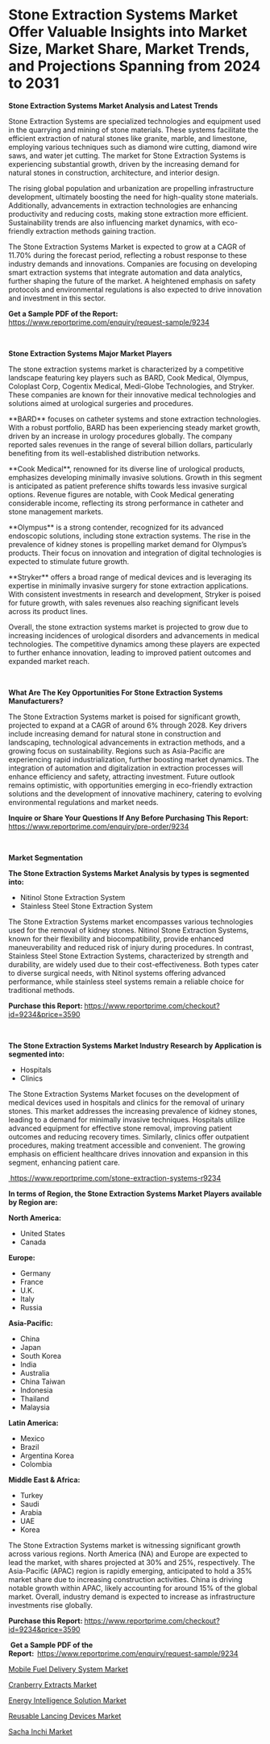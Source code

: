 <p><h1>Stone Extraction Systems Market Offer Valuable Insights into Market Size, Market Share, Market Trends, and Projections Spanning from 2024 to 2031</h1></p><p><strong>Stone Extraction Systems Market Analysis and Latest Trends</strong></p>
<p><p>Stone Extraction Systems are specialized technologies and equipment used in the quarrying and mining of stone materials. These systems facilitate the efficient extraction of natural stones like granite, marble, and limestone, employing various techniques such as diamond wire cutting, diamond wire saws, and water jet cutting. The market for Stone Extraction Systems is experiencing substantial growth, driven by the increasing demand for natural stones in construction, architecture, and interior design. </p><p>The rising global population and urbanization are propelling infrastructure development, ultimately boosting the need for high-quality stone materials. Additionally, advancements in extraction technologies are enhancing productivity and reducing costs, making stone extraction more efficient. Sustainability trends are also influencing market dynamics, with eco-friendly extraction methods gaining traction. </p><p>The Stone Extraction Systems Market is expected to grow at a CAGR of 11.70% during the forecast period, reflecting a robust response to these industry demands and innovations. Companies are focusing on developing smart extraction systems that integrate automation and data analytics, further shaping the future of the market. A heightened emphasis on safety protocols and environmental regulations is also expected to drive innovation and investment in this sector.</p></p>
<p><strong>Get a Sample PDF of the Report:&nbsp;</strong> <a href="https://www.reportprime.com/enquiry/request-sample/9234?utm_campaign=1113&utm_medium=2&utm_source=Github&utm_content=ia&utm_term=28112024&utm_id=stone-extraction-systems">https://www.reportprime.com/enquiry/request-sample/9234</a></p>
<p>&nbsp;</p>
<p><strong>Stone Extraction Systems Major Market Players</strong></p>
<p><p>The stone extraction systems market is characterized by a competitive landscape featuring key players such as BARD, Cook Medical, Olympus, Coloplast Corp, Cogentix Medical, Medi-Globe Technologies, and Stryker. These companies are known for their innovative medical technologies and solutions aimed at urological surgeries and procedures.</p><p>**BARD** focuses on catheter systems and stone extraction technologies. With a robust portfolio, BARD has been experiencing steady market growth, driven by an increase in urology procedures globally. The company reported sales revenues in the range of several billion dollars, particularly benefiting from its well-established distribution networks.</p><p>**Cook Medical**, renowned for its diverse line of urological products, emphasizes developing minimally invasive solutions. Growth in this segment is anticipated as patient preference shifts towards less invasive surgical options. Revenue figures are notable, with Cook Medical generating considerable income, reflecting its strong performance in catheter and stone management markets.</p><p>**Olympus** is a strong contender, recognized for its advanced endoscopic solutions, including stone extraction systems. The rise in the prevalence of kidney stones is propelling market demand for Olympus’s products. Their focus on innovation and integration of digital technologies is expected to stimulate future growth.</p><p>**Stryker** offers a broad range of medical devices and is leveraging its expertise in minimally invasive surgery for stone extraction applications. With consistent investments in research and development, Stryker is poised for future growth, with sales revenues also reaching significant levels across its product lines.</p><p>Overall, the stone extraction systems market is projected to grow due to increasing incidences of urological disorders and advancements in medical technologies. The competitive dynamics among these players are expected to further enhance innovation, leading to improved patient outcomes and expanded market reach.</p></p>
<p>&nbsp;</p>
<p><strong>What Are The Key Opportunities For Stone Extraction Systems Manufacturers?</strong></p>
<p><p>The Stone Extraction Systems market is poised for significant growth, projected to expand at a CAGR of around 6% through 2028. Key drivers include increasing demand for natural stone in construction and landscaping, technological advancements in extraction methods, and a growing focus on sustainability. Regions such as Asia-Pacific are experiencing rapid industrialization, further boosting market dynamics. The integration of automation and digitalization in extraction processes will enhance efficiency and safety, attracting investment. Future outlook remains optimistic, with opportunities emerging in eco-friendly extraction solutions and the development of innovative machinery, catering to evolving environmental regulations and market needs.</p></p>
<p><strong>Inquire or Share Your Questions If Any Before Purchasing This Report:</strong> <a href="https://www.reportprime.com/enquiry/pre-order/9234?utm_campaign=1113&utm_medium=2&utm_source=Github&utm_content=ia&utm_term=28112024&utm_id=stone-extraction-systems">https://www.reportprime.com/enquiry/pre-order/9234</a></p>
<p>&nbsp;</p>
<p><strong>Market Segmentation</strong></p>
<p><strong>The Stone Extraction Systems Market Analysis by types is segmented into:</strong></p>
<p><ul><li>Nitinol Stone Extraction System</li><li>Stainless Steel Stone Extraction System</li></ul></p>
<p><p>The Stone Extraction Systems market encompasses various technologies used for the removal of kidney stones. Nitinol Stone Extraction Systems, known for their flexibility and biocompatibility, provide enhanced maneuverability and reduced risk of injury during procedures. In contrast, Stainless Steel Stone Extraction Systems, characterized by strength and durability, are widely used due to their cost-effectiveness. Both types cater to diverse surgical needs, with Nitinol systems offering advanced performance, while stainless steel systems remain a reliable choice for traditional methods.</p></p>
<p><strong>Purchase this Report:&nbsp;</strong><a href="https://www.reportprime.com/checkout?id=9234&price=3590&utm_campaign=1113&utm_medium=2&utm_source=Github&utm_content=ia&utm_term=28112024&utm_id=stone-extraction-systems">https://www.reportprime.com/checkout?id=9234&price=3590</a></p>
<p>&nbsp;</p>
<p><strong>The Stone Extraction Systems Market Industry Research by Application is segmented into:</strong></p>
<p><ul><li>Hospitals</li><li>Clinics</li></ul></p>
<p><p>The Stone Extraction Systems Market focuses on the development of medical devices used in hospitals and clinics for the removal of urinary stones. This market addresses the increasing prevalence of kidney stones, leading to a demand for minimally invasive techniques. Hospitals utilize advanced equipment for effective stone removal, improving patient outcomes and reducing recovery times. Similarly, clinics offer outpatient procedures, making treatment accessible and convenient. The growing emphasis on efficient healthcare drives innovation and expansion in this segment, enhancing patient care.</p></p>
<p><a href="https://www.reportprime.com/stone-extraction-systems-r9234?utm_campaign=1113&utm_medium=2&utm_source=Github&utm_content=ia&utm_term=28112024&utm_id=stone-extraction-systems">&nbsp;https://www.reportprime.com/stone-extraction-systems-r9234</a></p>
<p><strong>In terms of Region, the Stone Extraction Systems Market Players available by Region are:</strong></p>
<p>
    <p> <strong> North America: </strong>
        <ul>
            <li>United States</li>
            <li>Canada</li>
        </ul>
        </p> 
    <p> <strong> Europe: </strong>
        <ul>
            <li>Germany</li>
            <li>France</li>
            <li>U.K.</li>
            <li>Italy</li>
            <li>Russia</li>
        </ul>
        </p> 
    <p> <strong> Asia-Pacific: </strong>
        <ul>
            <li>China</li>
            <li>Japan</li>
            <li>South Korea</li>
            <li>India</li>
            <li>Australia</li>
            <li>China Taiwan</li>
            <li>Indonesia</li>
            <li>Thailand</li>
            <li>Malaysia</li>
        </ul>
        </p> 
    <p> <strong> Latin America: </strong>
        <ul>
            <li>Mexico</li>
            <li>Brazil</li>
            <li>Argentina Korea</li>
            <li>Colombia</li>
        </ul>
        </p> 
    <p> <strong> Middle East & Africa: </strong>
        <ul>
            <li>Turkey</li>
            <li>Saudi</li>
            <li>Arabia</li>
            <li>UAE</li>
            <li>Korea</li>
        </ul>
    </p>
    </p>
<p><p>The Stone Extraction Systems market is witnessing significant growth across various regions. North America (NA) and Europe are expected to lead the market, with shares projected at 30% and 25%, respectively. The Asia-Pacific (APAC) region is rapidly emerging, anticipated to hold a 35% market share due to increasing construction activities. China is driving notable growth within APAC, likely accounting for around 15% of the global market. Overall, industry demand is expected to increase as infrastructure investments rise globally.</p></p>
<p><strong>Purchase this Report: </strong><a href="https://www.reportprime.com/checkout?id=9234&price=3590&utm_campaign=1113&utm_medium=2&utm_source=Github&utm_content=ia&utm_term=28112024&utm_id=stone-extraction-systems">https://www.reportprime.com/checkout?id=9234&price=3590</a></p>
<p>&nbsp;<strong>Get a Sample PDF of the Report:&nbsp;&nbsp;</strong><a href="https://www.reportprime.com/enquiry/request-sample/9234?utm_campaign=1113&utm_medium=2&utm_source=Github&utm_content=ia&utm_term=28112024&utm_id=stone-extraction-systems">https://www.reportprime.com/enquiry/request-sample/9234</a></p>
<p><strong></strong></p>
<p><p><a href="https://issuu.com/reportprime-2/docs/mobile-fuel-delivery-system-market-_2df0ce8ea105ea?utm_campaign=1113&utm_medium=2&utm_source=Github&utm_content=ia&utm_term=28112024&utm_id=stone-extraction-systems">Mobile Fuel Delivery System Market</a></p><p><a href="https://www.linkedin.com/pulse/pulse-cranberry-extracts-rhythms-change-market-resonance-2024-2031-idbyf?utm_campaign=1113&utm_medium=2&utm_source=Github&utm_content=ia&utm_term=28112024&utm_id=stone-extraction-systems">Cranberry Extracts Market</a></p><p><a href="https://issuu.com/reportprime-2/docs/energy-intelligence-solution-market_9762313bd042e0?utm_campaign=1113&utm_medium=2&utm_source=Github&utm_content=ia&utm_term=28112024&utm_id=stone-extraction-systems">Energy Intelligence Solution Market</a></p><p><a href="https://github.com/GenaGaines34/Market-Research-Report-List-1/blob/main/reusable-lancing-devices-market.md?utm_campaign=1113&utm_medium=2&utm_source=Github&utm_content=ia&utm_term=28112024&utm_id=stone-extraction-systems">Reusable Lancing Devices Market</a></p><p><a href="https://www.linkedin.com/pulse/global-sacha-inchi-market-analysis-key-trends-future-projections-7ae0f?utm_campaign=1113&utm_medium=2&utm_source=Github&utm_content=ia&utm_term=28112024&utm_id=stone-extraction-systems">Sacha Inchi Market</a></p></p>